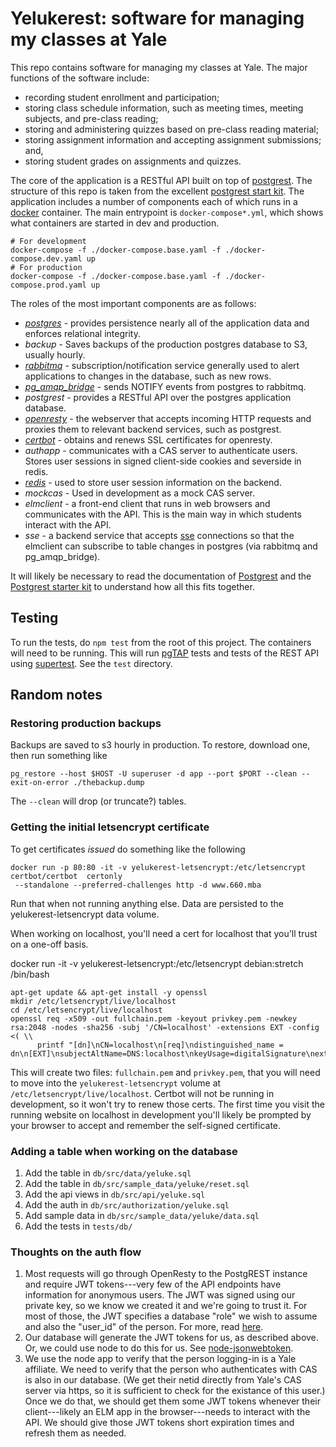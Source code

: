 # Yelukerest: software for managing my classes at Yale

This repo contains software for managing my classes at Yale. The major
functions of the software include:

- recording student enrollment and participation;
- storing class schedule information, such as meeting times, meeting subjects, and pre-class reading;
- storing and administering quizzes based on pre-class reading material;
- storing assignment information and accepting assignment submissions; and,
- storing student grades on assignments and quizzes.

The core of the application is a RESTful API built on top of
[postgrest](https://postgrest.readthedocs.io). The structure of this repo is
taken from the excellent
[postgrest start kit](https://github.com/subzerocloud/postgrest-starter-kit).
The application includes a number of components each of which runs in a
[docker](https://en.wikipedia.org/wiki/Docker_%28software%29) container.
The main
entrypoint is `docker-compose*.yml`, which shows what
containers are started in dev and production.

```
# For development
docker-compose -f ./docker-compose.base.yaml -f ./docker-compose.dev.yaml up
# For production
docker-compose -f ./docker-compose.base.yaml -f ./docker-compose.prod.yaml up
```

The roles of the most important components are as follows:

- _[postgres](https://www.postgresql.org/)_ - provides persistence nearly all
  of the application data and enforces
  relational integrity.
- _backup_ - Saves backups of the production postgres database to S3, usually hourly.
- _[rabbitmq](https://www.rabbitmq.com/)_ - subscription/notification
  service generally used to alert applications
  to changes in the database, such as new rows.
- _[pg_amqp_bridge](https://github.com/subzerocloud/pg-amqp-bridge)_ -
  sends NOTIFY events from postgres to rabbitmq.
- _postgrest_ - provides a RESTful API over the postgres application database.
- _[openresty](https://openresty.org)_ - the webserver that accepts incoming
  HTTP requests and proxies them to relevant backend services, such as postgrest.
- _[certbot](https://certbot.eff.org/)_ - obtains and renews SSL certificates
  for openresty.
- _authapp_ - communicates with a CAS server to authenticate users. Stores user
  sessions in signed client-side cookies and severside in redis.
- _[redis](https://redis.io/)_ - used to store user session information on
  the backend.
- _mockcas_ - Used in development as a mock CAS server.
- _elmclient_ - a front-end client that runs in web browsers and communicates
  with the API. This is the main way in which students interact with the
  API.
- _sse_ - a backend service that accepts
  [sse](https://developer.mozilla.org/en-US/docs/Web/API/Server-sent_events/Using_server-sent_events) connections so that the elmclient
  can subscribe to table changes in postgres (via rabbitmq and pg_amqp_bridge).

It will likely be necessary to read the documentation of
[Postgrest](https://postgrest.com/en/v4.3/) and the
[Postgrest starter kit](https://github.com/subzerocloud/postgrest-starter-kit/wiki)
to understand how all this fits together.

## Testing

To run the tests, do `npm test` from the root of this project.
The containers will need to be running. This will run [pgTAP](http://pgtap.org/)
tests and tests of the REST API using [supertest](https://github.com/visionmedia/supertest). See the `test` directory.

## Random notes

### Restoring production backups

Backups are saved to s3 hourly in production. To restore, download one,
then run something like

```
pg_restore --host $HOST -U superuser -d app --port $PORT --clean --exit-on-error ./thebackup.dump
```

The `--clean` will drop (or truncate?) tables.

### Getting the initial letsencrypt certificate

To get certificates _issued_ do something like the following

```
docker run -p 80:80 -it -v yelukerest-letsencrypt:/etc/letsencrypt certbot/certbot  certonly
 --standalone --preferred-challenges http -d www.660.mba
```

Run that when not running anything else. Data are persisted to the yelukerest-letsencrypt data volume.

When working on localhost, you'll need a cert for localhost that you'll trust on a one-off basis.

docker run -it -v yelukerest-letsencrypt:/etc/letsencrypt debian:stretch /bin/bash

```
apt-get update && apt-get install -y openssl
mkdir /etc/letsencrypt/live/localhost
cd /etc/letsencrypt/live/localhost
openssl req -x509 -out fullchain.pem -keyout privkey.pem -newkey rsa:2048 -nodes -sha256 -subj '/CN=localhost' -extensions EXT -config <( \\
      printf "[dn]\nCN=localhost\n[req]\ndistinguished_name = dn\n[EXT]\nsubjectAltName=DNS:localhost\nkeyUsage=digitalSignature\nextendedKeyUsage=serverAuth")
```

This will create two files: `fullchain.pem` and `privkey.pem`, that you will
need to move into the `yelukerest-letsencrypt` volume at `/etc/letsencrypt/live/localhost`.
Certbot will not be running in development, so it won't try to renew those certs.
The first time you visit the running website on localhost in development you'll
likely be prompted by your browser to accept and remember the self-signed
certificate.

### Adding a table when working on the database

1. Add the table in `db/src/data/yeluke.sql`
2. Add the table in `db/src/sample_data/yeluke/reset.sql`
3. Add the api views in `db/src/api/yeluke.sql`
4. Add the auth in `db/src/authorization/yeluke.sql`
5. Add sample data in `db/src/sample_data/yeluke/data.sql`
6. Add the tests in `tests/db/`

### Thoughts on the auth flow

1. Most requests will go through OpenResty to the PostgREST instance
   and require JWT tokens---very few of the API endpoints have information
   for anonymous users. The JWT was signed using our private key,
   so we know we created it and we're going to trust it. For most of
   those, the JWT specifies a database "role" we wish to assume and
   also the "user_id" of the person. For more, read
   [here](https://github.com/subzerocloud/postgrest-starter-kit/wiki/Athentication-Authorization-Flow).
2. Our database will generate the JWT tokens for us, as described above.
   Or, we could use node to do this for us. See
   [node-jsonwebtoken](https://github.com/auth0/node-jsonwebtoken).
3. We use the node app to verify that the person logging-in is a Yale
   affiliate. We need to verify that the person who authenticates with
   CAS is also in our database. (We get their netid directly from Yale's
   CAS server via https, so it is sufficient to check for the existance
   of this user.) Once we do that, we should get them some JWT tokens
   whenever their client---likely an ELM app in the browser---needs to
   interact with the API. We should give those JWT tokens short expiration
   times and refresh them as needed.
